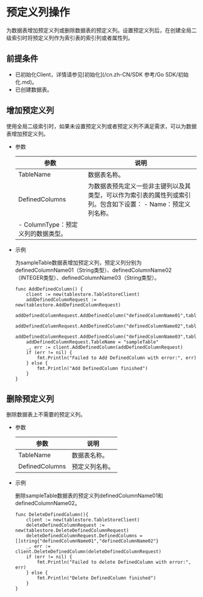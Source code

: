 # 预定义列操作

为数据表增加预定义列或删除数据表的预定义列。设置预定义列后，在创建全局二级索引时将预定义列作为索引表的索引列或者属性列。

## 前提条件

-   已初始化Client，详情请参见[初始化](/cn.zh-CN/SDK 参考/Go SDK/初始化.md)。
-   已创建数据表。

## 增加预定义列

使用全局二级索引时，如果未设置预定义列或者预定义列不满足需求，可以为数据表增加预定义列。

-   参数

    |参数|说明|
    |--|--|
    |TableName|数据表名称。|
    |DefinedColumns|为数据表预先定义一些非主键列以及其类型，可以作为索引表的属性列或索引列。包含如下设置：    -   Name：预定义列名称。
    -   ColumnType：预定义列的数据类型。 |

-   示例

    为sampleTable数据表增加预定义列，预定义列分别为definedColumnName01（String类型）、definedColumnName02（INTEGER类型）、definedColumnName03（String类型）。

    ```
    func AddDefinedColumn() {
        client := new(tablestore.TableStoreClient)
        addDefinedColumnRequest := new(tablestore.AddDefinedColumnRequest)
        addDefinedColumnRequest.AddDefinedColumn("definedColumnName01",tablestore.DefinedColumn_STRING)
        addDefinedColumnRequest.AddDefinedColumn("definedColumnName02",tablestore.DefinedColumn_INTEGER)
        addDefinedColumnRequest.AddDefinedColumn("definedColumnName03",tablestore.DefinedColumn_STRING)
        addDefinedColumnRequest.TableName = "sampleTable"
        _, err := client.AddDefinedColumn(addDefinedColumnRequest)
        if (err != nil) {
            fmt.Println("Failed to Add DefinedColumn with error:", err)
        } else {
            fmt.Println("Add DefinedColumn finished")
        }
    }
    ```


## 删除预定义列

删除数据表上不需要的预定义列。

-   参数

    |参数|说明|
    |--|--|
    |TableName|数据表名称。|
    |DefinedColumns|预定义列名称。|

-   示例

    删除sampleTable数据表的预定义列definedColumnName01和definedColumnName02。

    ```
    func DeleteDefinedColumn(){
        client := new(tablestore.TableStoreClient)
        deleteDefinedColumnRequest := new(tablestore.DeleteDefinedColumnRequest)
        deleteDefinedColumnRequest.DefinedColumns = []string{"definedColumnName01","definedColumnName02"}
        _, err := client.DeleteDefinedColumn(deleteDefinedColumnRequest)
        if (err != nil) {
            fmt.Println("Failed to delete DefinedColumn with error:", err)
        } else {
            fmt.Println("Delete DefinedColumn finished")
        }
    }
    ```


